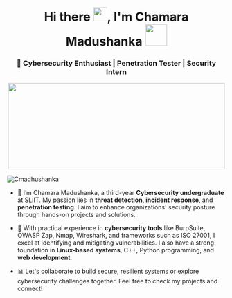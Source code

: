 <h1 align="center">Hi there <img src="https://media.giphy.com/media/hvRJCLFzcasrR4ia7z/giphy.gif" width="32">, I'm Chamara Madushanka <img src="https://media.giphy.com/media/12oufCB0MyZ1Go/giphy.gif" width="50"> <br/> <h3 align="center">🚀 Cybersecurity Enthusiast | Penetration Tester | Security Intern </h3> </h1>

<p align="center">
  <img src="https://encrypted-tbn0.gstatic.com/images?q=tbn:ANd9GcSiXS3oeJUquL7gMcjb1OsbIDemNecEqxJ-yU2Ly1DH6e-hVaFy-YGisavqRB0O7DTHsn4&usqp=CAU"width="500" height="200"/>
</p>

<p align="left">
  <img src="https://komarev.com/ghpvc/?username=Cmadhushanka&label=Profile%20views&color=0e75b6&style=flat" alt="Cmadhushanka" />
</p>

- 🌱 I’m Chamara Madushanka, a third-year **Cybersecurity undergraduate** at SLIIT. My passion lies in **threat detection, incident response**, and **penetration testing**. I aim to enhance organizations' security posture through hands-on projects and solutions.

- 🐞 With practical experience in **cybersecurity tools** like BurpSuite, OWASP Zap, Nmap, Wireshark, and frameworks such as ISO 27001, I excel at identifying and mitigating vulnerabilities. I also have a strong foundation in **Linux-based systems**, C++, Python programming, and **web development**.

- 📊 Let's collaborate to build secure, resilient systems or explore cybersecurity challenges together. Feel free to check my projects and connect!
